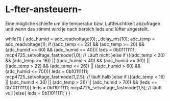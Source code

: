 # L-fter-ansteuern-

Eine mögliche schleife um die temperatur bzw. Luftfeuchtikeit abzufragen und
wenn das stimmt wird je nach bereich leds und lüfter angestellt.

while(1)
{
        adc_humid = adc_readvoltage(0);
        _delay_ms(10);
        adc_temp = adc_readvoltage(1);
        if ((adc_temp <= 22) && (adc_temp >= 20) && (adc_humid <= 60) && (adc_humid >= 40)){
            leds = 0b01111111;
            mcp4725_setvoltage_fastmode(1,0); // Läuft nicht 
        }else if (((adc_temp < 20) && (adc_temp >= 16)) || ((adc_humid < 40) && (adc_humid >= 30)) || ((adc_temp > 22) && (adc_temp <= 26)) || ((adc_humid > 60) && (adc_humid <= 70))){
            leds = 0b10111111;
            mcp4725_setvoltage_fastmode(1,2.5); // läuft halb
        }else if (((adc_temp < 16) || (adc_humid < 30)  || (adc_temp > 26) || (adc_humid > 70)) && (leds == 0b10111111)){
            leds = 0b11011111;
            mcp4725_setvoltage_fastmode(1,5); // läuft voll
        }else{
            leds = 0b11011111;
            }
}
